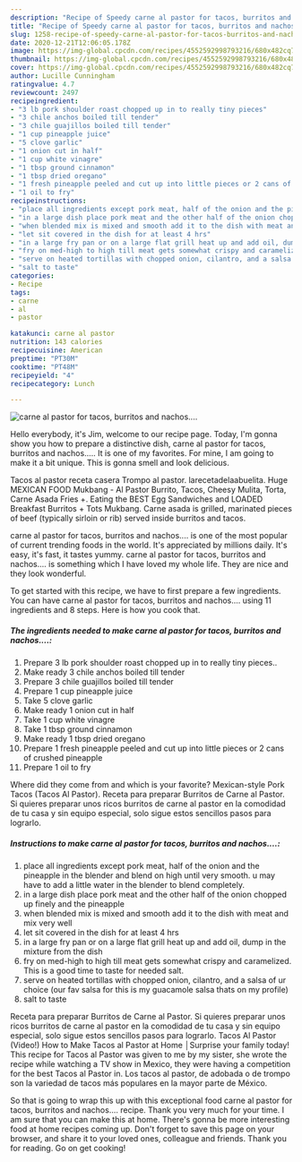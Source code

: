 ```yaml
---
description: "Recipe of Speedy carne al pastor for tacos, burritos and nachos...."
title: "Recipe of Speedy carne al pastor for tacos, burritos and nachos...."
slug: 1258-recipe-of-speedy-carne-al-pastor-for-tacos-burritos-and-nachos
date: 2020-12-21T12:06:05.178Z
image: https://img-global.cpcdn.com/recipes/4552592998793216/680x482cq70/carne-al-pastor-for-tacos-burritos-and-nachos-recipe-main-photo.jpg
thumbnail: https://img-global.cpcdn.com/recipes/4552592998793216/680x482cq70/carne-al-pastor-for-tacos-burritos-and-nachos-recipe-main-photo.jpg
cover: https://img-global.cpcdn.com/recipes/4552592998793216/680x482cq70/carne-al-pastor-for-tacos-burritos-and-nachos-recipe-main-photo.jpg
author: Lucille Cunningham
ratingvalue: 4.7
reviewcount: 2497
recipeingredient:
- "3 lb pork shoulder roast chopped up in to really tiny pieces"
- "3 chile anchos boiled till tender"
- "3 chile guajillos boiled till tender"
- "1 cup pineapple juice"
- "5 clove garlic"
- "1 onion cut in half"
- "1 cup white vinagre"
- "1 tbsp ground cinnamon"
- "1 tbsp dried oregano"
- "1 fresh pineapple peeled and cut up into little pieces or 2 cans of crushed pineapple"
- "1 oil to fry"
recipeinstructions:
- "place all ingredients except pork meat, half of the onion and the pineapple in the blender and blend on high until very smooth. u may have to add a little water in the blender to blend completely."
- "in a large dish place pork meat and the other half of the onion chopped up finely and the pineapple"
- "when blended mix is mixed and smooth add it to the dish with meat and mix very well"
- "let sit covered in the dish for at least 4 hrs"
- "in a large fry pan or on a large flat grill heat up and add oil, dump in the mixture from the dish"
- "fry on med-high to high till meat gets somewhat crispy and caramelized. This is a good time to taste for needed salt."
- "serve on heated tortillas with chopped onion, cilantro, and a salsa of ur choice (our fav salsa for this is my guacamole salsa thats on my profile)"
- "salt to taste"
categories:
- Recipe
tags:
- carne
- al
- pastor

katakunci: carne al pastor 
nutrition: 143 calories
recipecuisine: American
preptime: "PT30M"
cooktime: "PT48M"
recipeyield: "4"
recipecategory: Lunch

---
```



![carne al pastor for tacos, burritos and nachos....](https://img-global.cpcdn.com/recipes/4552592998793216/680x482cq70/carne-al-pastor-for-tacos-burritos-and-nachos-recipe-main-photo.jpg)

Hello everybody, it's Jim, welcome to our recipe page. Today, I'm gonna show you how to prepare a distinctive dish, carne al pastor for tacos, burritos and nachos..... It is one of my favorites. For mine, I am going to make it a bit unique. This is gonna smell and look delicious.

Tacos al pastor receta casera Trompo al pastor. larecetadelaabuelita. Huge MEXICAN FOOD Mukbang - Al Pastor Burrito, Tacos, Cheesy Mulita, Torta, Carne Asada Fries +. Eating the BEST Egg Sandwiches and LOADED Breakfast Burritos + Tots Mukbang. Carne asada is grilled, marinated pieces of beef (typically sirloin or rib) served inside burritos and tacos.

carne al pastor for tacos, burritos and nachos.... is one of the most popular of current trending foods in the world. It's appreciated by millions daily. It's easy, it's fast, it tastes yummy. carne al pastor for tacos, burritos and nachos.... is something which I have loved my whole life. They are nice and they look wonderful.


To get started with this recipe, we have to first prepare a few ingredients. You can have carne al pastor for tacos, burritos and nachos.... using 11 ingredients and 8 steps. Here is how you cook that.

<!--inarticleads1-->

##### The ingredients needed to make carne al pastor for tacos, burritos and nachos....:

1. Prepare 3 lb pork shoulder roast chopped up in to really tiny pieces..
1. Make ready 3 chile anchos boiled till tender
1. Prepare 3 chile guajillos boiled till tender
1. Prepare 1 cup pineapple juice
1. Take 5 clove garlic
1. Make ready 1 onion cut in half
1. Take 1 cup white vinagre
1. Take 1 tbsp ground cinnamon
1. Make ready 1 tbsp dried oregano
1. Prepare 1 fresh pineapple peeled and cut up into little pieces or 2 cans of crushed pineapple
1. Prepare 1 oil to fry


Where did they come from and which is your favorite? Mexican-style Pork Tacos (Tacos Al Pastor). Receta para preparar Burritos de Carne al Pastor. Si quieres preparar unos ricos burritos de carne al pastor en la comodidad de tu casa y sin equipo especial, solo sigue estos sencillos pasos para lograrlo. 

<!--inarticleads2-->

##### Instructions to make carne al pastor for tacos, burritos and nachos....:

1. place all ingredients except pork meat, half of the onion and the pineapple in the blender and blend on high until very smooth. u may have to add a little water in the blender to blend completely.
1. in a large dish place pork meat and the other half of the onion chopped up finely and the pineapple
1. when blended mix is mixed and smooth add it to the dish with meat and mix very well
1. let sit covered in the dish for at least 4 hrs
1. in a large fry pan or on a large flat grill heat up and add oil, dump in the mixture from the dish
1. fry on med-high to high till meat gets somewhat crispy and caramelized. This is a good time to taste for needed salt.
1. serve on heated tortillas with chopped onion, cilantro, and a salsa of ur choice (our fav salsa for this is my guacamole salsa thats on my profile)
1. salt to taste


Receta para preparar Burritos de Carne al Pastor. Si quieres preparar unos ricos burritos de carne al pastor en la comodidad de tu casa y sin equipo especial, solo sigue estos sencillos pasos para lograrlo. Tacos Al Pastor (Video!) How to Make Tacos al Pastor at Home │Surprise your family today! This recipe for Tacos al Pastor was given to me by my sister, she wrote the recipe while watching a TV show in Mexico, they were having a competition for the best Tacos al Pastor in. Los tacos al pastor, de adobada o de trompo son la variedad de tacos más populares en la mayor parte de México. 

So that is going to wrap this up with this exceptional food carne al pastor for tacos, burritos and nachos.... recipe. Thank you very much for your time. I am sure that you can make this at home. There's gonna be more interesting food at home recipes coming up. Don't forget to save this page on your browser, and share it to your loved ones, colleague and friends. Thank you for reading. Go on get cooking!
